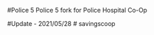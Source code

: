 #Police 5
    Police 5 fork for Police Hospital Co-Op

#Update 
    - 2021/05/28
#   s a v i n g s c o o p  
 